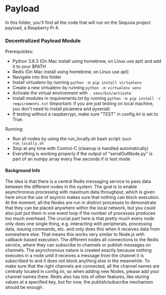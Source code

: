 # Payload

In this folder, you'll find all the code that will run on the Sequoia project payload, a Raspberry Pi 4.

### Decentralized Payload Module

Prerequisites:
- Python 3.8.3 (On Mac install using homebrew, on Linux use apt) and add it to your $PATH
- Redis (On Mac install using homebrew, on Linux use apt)
- Navigate into this folder
- Install virtualenv by running `python -m pip install virtualenv`
- Create a new virtualenv by running `python -m virtualenv venv`
- Activate the virtual environment with `. venv/bin/activate`
- Install modules in requirements.txt by running `python -m pip install -r requirements.txt` (Important: If you are just testing on local machine, you don't need to install picamera and pyserial)
- If testing without a raspberrypi, make sure "TEST" in config.ini is set to True.

Running:
- Run all nodes by using the run_locally.sh bash script: `bash run_locally.sh`
- Stop at any time with Control-C (cleanup is handled automatically)
- Everything is working properly if the output of "serialOutNode.py" is part of an numpy array every five seconds if in test mode


#### Background Info

The idea is that there is a central Redis messaging service to pass data between the different nodes in the system. The goal is to enable asynchronous processing with maximum data throughput, which is given here since the use of asyncio makes sure that nothing can block execution. At the moment, all the Nodes are run in distinct processes to demonstrate that they can be placed anywhere within the local network, but you could also just put them in one event loop if the number of processes produces too much overhead. The crucial part here is that pretty much every node only does one single thing, e.g. interacting with peripherals, processing data, issuing commands, etc. and only does this when it receives data from somewhere else. That means this works very similar to Node.js with callback-based execution. The different nodes all connections to the Redis service, where they can subscribe to channels or publish messages on channels. The asynchronous nature is created exactly because nothing executes in a node until it receives a message from the channel it is subscribed to and it does not block anything else in the meanwhile. To make sure that the right channels are connected, all the channel names are centrally located in config.ini, so when adding new Nodes, please add your channel names there. Redis also has lots of other features, like storing values at a specified key, but for now, the publish/subscribe mechanism should be enough. 
